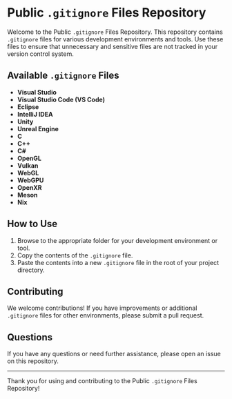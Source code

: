 # Public `.gitignore` Files Repository

Welcome to the Public `.gitignore` Files Repository. This repository contains `.gitignore` files for various development environments and tools. Use these files to ensure that unnecessary and sensitive files are not tracked in your version control system.

## Available `.gitignore` Files

- **Visual Studio**
- **Visual Studio Code (VS Code)**
- **Eclipse**
- **IntelliJ IDEA**
- **Unity**
- **Unreal Engine**
- **C**
- **C++**
- **C#**
- **OpenGL**
- **Vulkan**
- **WebGL**
- **WebGPU**
- **OpenXR**
- **Meson**
- **Nix**

## How to Use

1. Browse to the appropriate folder for your development environment or tool.
2. Copy the contents of the `.gitignore` file.
3. Paste the contents into a new `.gitignore` file in the root of your project directory.

## Contributing

We welcome contributions! If you have improvements or additional `.gitignore` files for other environments, please submit a pull request.

## Questions

If you have any questions or need further assistance, please open an issue on this repository.

---

Thank you for using and contributing to the Public `.gitignore` Files Repository!
